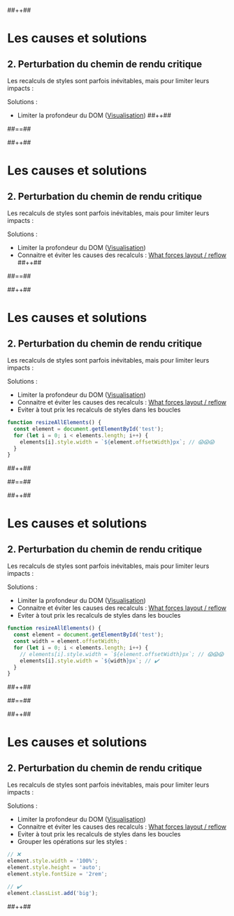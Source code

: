 <!-- .slide: class="tc-multiple-columns with-code " -->

##++##

# Les causes et solutions

## 2. Perturbation du chemin de rendu critique

Les recalculs de styles sont parfois inévitables, mais pour limiter leurs impacts :

Solutions :

- Limiter la profondeur du DOM ([Visualisation](https://www.youtube.com/watch?v=dndeRnzkJDU))
##++##


##==##

<!-- .slide: class="tc-multiple-columns with-code " -->

##++##

# Les causes et solutions

## 2. Perturbation du chemin de rendu critique

Les recalculs de styles sont parfois inévitables, mais pour limiter leurs impacts :

Solutions :

- Limiter la profondeur du DOM ([Visualisation](https://www.youtube.com/watch?v=dndeRnzkJDU))
- Connaitre et éviter les causes des recalculs : [What forces layout / reflow](https://gist.github.com/paulirish/5d52fb081b3570c81e3a)
##++##


##==##

<!-- .slide: class="tc-multiple-columns with-code " -->

##++##

# Les causes et solutions

## 2. Perturbation du chemin de rendu critique

Les recalculs de styles sont parfois inévitables, mais pour limiter leurs impacts :

Solutions :

- Limiter la profondeur du DOM ([Visualisation](https://www.youtube.com/watch?v=dndeRnzkJDU))
- Connaitre et éviter les causes des recalculs : [What forces layout / reflow](https://gist.github.com/paulirish/5d52fb081b3570c81e3a)
- Eviter à tout prix les recalculs de styles dans les boucles

```javascript
function resizeAllElements() {
  const element = document.getElementById('test');
  for (let i = 0; i < elements.length; i++) {
    elements[i].style.width = `${element.offsetWidth}px`; // 😱😱😱
  }
}
```
##++##


##==##

<!-- .slide: class="tc-multiple-columns with-code " -->

##++##

# Les causes et solutions

## 2. Perturbation du chemin de rendu critique

Les recalculs de styles sont parfois inévitables, mais pour limiter leurs impacts :

Solutions :

- Limiter la profondeur du DOM ([Visualisation](https://www.youtube.com/watch?v=dndeRnzkJDU))
- Connaitre et éviter les causes des recalculs : [What forces layout / reflow](https://gist.github.com/paulirish/5d52fb081b3570c81e3a)
- Eviter à tout prix les recalculs de styles dans les boucles

```javascript
function resizeAllElements() {
  const element = document.getElementById('test');
  const width = element.offsetWidth;
  for (let i = 0; i < elements.length; i++) {
    // elements[i].style.width = `${element.offsetWidth}px`; // 😱😱😱
    elements[i].style.width = `${width}px`; // ✔️
  }
}
```
##++##


##==##

<!-- .slide: class="tc-multiple-columns with-code " -->

##++##

# Les causes et solutions

## 2. Perturbation du chemin de rendu critique

Les recalculs de styles sont parfois inévitables, mais pour limiter leurs impacts :

Solutions :

- Limiter la profondeur du DOM ([Visualisation](https://www.youtube.com/watch?v=dndeRnzkJDU))
- Connaitre et éviter les causes des recalculs : [What forces layout / reflow](https://gist.github.com/paulirish/5d52fb081b3570c81e3a)
- Eviter à tout prix les recalculs de styles dans les boucles
- Grouper les opérations sur les styles :

```javascript
// ❌
element.style.width = '100%';
element.style.height = 'auto';
element.style.fontSize = '2rem';

// ✔️
element.classList.add('big');
```
##++##
